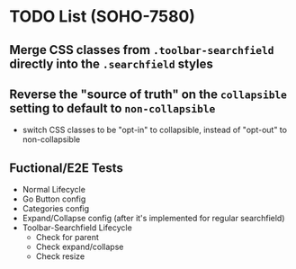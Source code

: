 # TODO List (SOHO-7580)

## Merge CSS classes from `.toolbar-searchfield` directly into the `.searchfield` styles

## Reverse the "source of truth" on the `collapsible` setting to default to `non-collapsible`

- switch CSS classes to be "opt-in" to collapsible, instead of "opt-out" to non-collapsible

## Fuctional/E2E Tests

- Normal Lifecycle
- Go Button config
- Categories config
- Expand/Collapse config (after it's implemented for regular searchfield)
- Toolbar-Searchfield Lifecycle
  - Check for parent
  - Check expand/collapse
  - Check resize
